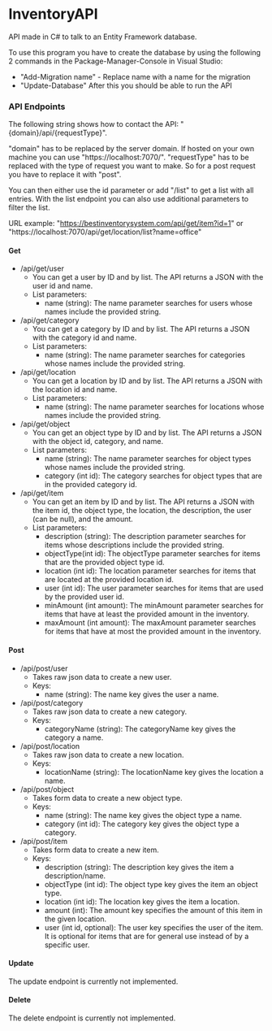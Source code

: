 
# InventoryAPI
API made in C# to talk to an Entity Framework database.

To use this program you have to create the database by using the following 2 commands in the Package-Manager-Console in Visual Studio:
-   "Add-Migration name" - Replace name with a name for the migration
-   "Update-Database" After this you should be able to run the API

### API Endpoints 
The following string shows how to contact the API:
"{domain}/api/{requestType}".

"domain" has to be replaced by the server domain. If hosted on your own machine you can use "https://localhost:7070/". "requestType" has to be replaced with the type of request you want to make. So for a post request you have to replace it with "post".

You can then either use the id parameter or add "/list" to get a list with all entries. With the list endpoint you can also use additional parameters to filter the list.

URL example: "https://bestinventorysystem.com/api/get/item?id=1" or "https://localhost:7070/api/get/location/list?name=office"
#### Get

 - /api/get/user
	 - You can get a user by ID and by list. The API returns a JSON with the user id and name.
	 - List parameters:
		 - name (string): The name parameter searches for users whose names include the provided string.
 - /api/get/category
	 - You can get a category by ID and by list. The API returns a JSON with the category id and name.
	 - List parameters:
		 - name (string): The name parameter searches for categories whose names include the provided string.
 - /api/get/location
	 - You can get a location by ID and by list. The API returns a JSON with the location id and name.
	 - List parameters:
		 - name (string): The name parameter searches for locations whose names include the provided string.
 - /api/get/object
	 - You can get an object type by ID and by list. The API returns a JSON with the object id, category, and name.
	 - List parameters:
		 - name (string): The name parameter searches for object types whose names include the provided string.
		 - category (int id): The category searches for object types that are in the provided category id.
 - /api/get/item
	 - You can get an item by ID and by list. The API returns a JSON with the item id, the object type, the location, the description, the user (can be null), and the amount.
	 - List parameters:
		 - description (string): The description parameter searches for items whose descriptions include the provided string.
		 - objectType(int id): The objectType parameter searches for items that are the provided object type id.
		 - location (int id): The location parameter searches for items that are located at the provided location id.
		 - user (int id): The user parameter searches for items that are used by the provided user id.
		 - minAmount (int amount): The minAmount parameter searches for items that have at least the provided amount in the inventory.
		 - maxAmount (int amount): The maxAmount parameter searches for items that have at most the provided amount in the inventory.

#### Post
- /api/post/user
	- Takes raw json data to create a new user.
	- Keys:
		- name (string): The name key gives the user a name.
- /api/post/category
	- Takes raw json data to create a new category.
	- Keys:
		- categoryName (string): The categoryName key gives the category a name.
- /api/post/location
	- Takes raw json data to create a new location.
	- Keys:
		- locationName (string): The locationName key gives the location a name.
- /api/post/object
	- Takes form data to create a new object type.
	- Keys:
		- name (string): The name key gives the object type a name.
		- category (int id): The category key gives the object type a category.
- /api/post/item
	- Takes form data to create a new item.
	- Keys:
		- description (string): The description key gives the item a description/name.
		- objectType (int id): The object type key gives the item an object type.
		- location (int id): The location key gives the item a location.
		- amount (int): The amount key specifies the amount of this item in the given location.
		- user (int id, optional): The user key specifies the user of the item. It is optional for items that are for general use instead of by a specific user.

#### Update
The update endpoint is currently not implemented.
#### Delete
The delete endpoint is currently not implemented.
